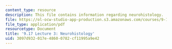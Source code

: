 ```yaml
---
content_type: resource
description: This file contains information regarding neurohistology.
file: https://ol-ocw-studio-app-production.s3.amazonaws.com/courses/9-17-systems-neuroscience-lab-spring-2013/3097d932017e48600782cf11995a9e42_MIT9_17S13_Lecture_3.pdf
file_type: application/pdf
resourcetype: Document
title: '9.17 Lecture 3: Neurohistology'
uid: 3097d932-017e-4860-0782-cf11995a9e42
---
```


